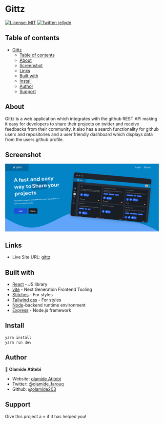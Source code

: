 # Gittz

[![License: MIT](https://img.shields.io/badge/License-MIT-yellow.svg)](#)
[![Twitter: jellydn](https://img.shields.io/twitter/follow/olamide_farouq.svg?style=social)](https://twitter.com/olamide_farouq)

## Table of contents

- [Gittz](#gittz)
  - [Table of contents](#table-of-contents)
  - [About](#about)
  - [Screenshot](#screenshot)
  - [Links](#links)
  - [Built with](#built-with)
  - [Install](#install)
  - [Author](#author)
  - [Support](#support)


## About
Gittz is a web application which integrates with the github REST API making it easy for developers to share their projects on twitter and receive feedbacks from their community. it also has a search functionality for github users and repositories and a user friendly dashboard which displays data from the users github profile.

## Screenshot

![](./packages/client/public/images/meta.png)

## Links

- Live Site URL: [gittz](https://gittz.netify.live)

## Built with
- [React](https://reactjs.org/) - JS library
- [vite](https://vitejs.dev/) - Next Generation Frontend Tooling
- [Stitches](https://stitches.dev/) - For styles
- [Tailwind css](https://tailwindcss.com) - For styles
- [Node](https://nodejs.org/)-backend runtime environment
- [Express](https://expressjs.com/) - Node.js framework

## Install
```
yarn install
yarn run dev
```

## Author
👤 **Olamide Atitebi**

- Website: [olamide Atitebi](https://github.com/olamide203)
- Twitter: [@olamide_farouq](https://twitter.com/olamide_farouq)
- Github: [@olamide203](https://github.com/olamide203)
  

## Support

Give this project a ⭐️ if it has helped you!
